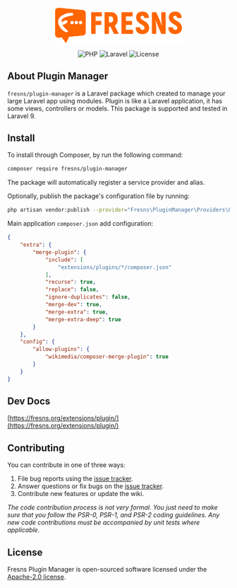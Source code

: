 <p align="center"><a href="https://fresns.org" target="_blank"><img src="https://raw.githubusercontent.com/fresns/docs/main/images/Fresns-Logo(orange).png" width="300"></a></p>

<p align="center">
<img src="https://img.shields.io/badge/PHP-%5E8.0-blueviolet" alt="PHP">
<img src="https://img.shields.io/badge/Laravel-9.0%7C%5E10.0-orange" alt="Laravel">
<img src="https://img.shields.io/badge/License-Apache--2.0-green" alt="License">
</p>

## About Plugin Manager

`fresns/plugin-manager` is a Laravel package which created to manage your large Laravel app using modules. Plugin is like a Laravel application, it has some views, controllers or models. This package is supported and tested in Laravel 9.

## Install

To install through Composer, by run the following command:

```bash
composer require fresns/plugin-manager
```

The package will automatically register a service provider and alias.

Optionally, publish the package's configuration file by running:

```bash
php artisan vendor:publish --provider="Fresns\PluginManager\Providers\PluginServiceProvider"
```

Main application `composer.json` add configuration:

```json
{
    "extra": {
        "merge-plugin": {
            "include": [
                "extensions/plugins/*/composer.json"
            ],
            "recurse": true,
            "replace": false,
            "ignore-duplicates": false,
            "merge-dev": true,
            "merge-extra": true,
            "merge-extra-deep": true
        }
    },
    "config": {
        "allow-plugins": {
            "wikimedia/composer-merge-plugin": true
        }
    }
}
```

## Dev Docs

[https://fresns.org/extensions/plugin/](https://fresns.org/extensions/plugin/)

## Contributing

You can contribute in one of three ways:

1. File bug reports using the [issue tracker](https://github.com/fresns/plugin-manager/issues).
2. Answer questions or fix bugs on the [issue tracker](https://github.com/fresns/plugin-manager/issues).
3. Contribute new features or update the wiki.

*The code contribution process is not very formal. You just need to make sure that you follow the PSR-0, PSR-1, and PSR-2 coding guidelines. Any new code contributions must be accompanied by unit tests where applicable.*

## License

Fresns Plugin Manager is open-sourced software licensed under the [Apache-2.0 license](https://github.com/fresns/plugin-manager/blob/main/LICENSE).
